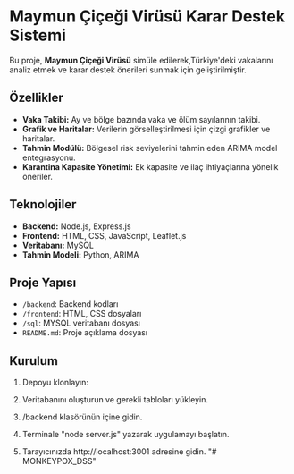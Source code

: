 # Maymun Çiçeği Virüsü Karar Destek Sistemi

Bu proje,  **Maymun Çiçeği Virüsü** simüle edilerek,Türkiye'deki vakalarını analiz etmek ve karar destek önerileri sunmak için geliştirilmiştir.

## Özellikler
- **Vaka Takibi:** Ay ve bölge bazında vaka ve ölüm sayılarının takibi.
- **Grafik ve Haritalar:** Verilerin görselleştirilmesi için çizgi grafikler ve haritalar.
- **Tahmin Modülü:** Bölgesel risk seviyelerini tahmin eden ARIMA model entegrasyonu.
- **Karantina Kapasite Yönetimi:** Ek kapasite ve ilaç ihtiyaçlarına yönelik öneriler.

## Teknolojiler
- **Backend:** Node.js, Express.js
- **Frontend:** HTML, CSS, JavaScript, Leaflet.js
- **Veritabanı:** MySQL
- **Tahmin Modeli:** Python, ARIMA

## Proje Yapısı
- `/backend`: Backend kodları
- `/frontend`: HTML, CSS dosyaları
- `/sql`: MYSQL veritabanı dosyası
- `README.md`: Proje açıklama dosyası

## Kurulum
1. Depoyu klonlayın:
  
2. Veritabanını oluşturun ve gerekli tabloları yükleyin.

3. /backend klasörünün içine gidin.

3. Terminale "node server.js" yazarak uygulamayı başlatın.

5. Tarayıcınızda http://localhost:3001 adresine gidin.
"# MONKEYPOX_DSS" 
